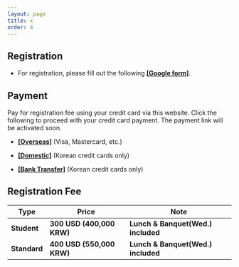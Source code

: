 ```yaml
---
layout: page
title: x
order: 4
---
```


## Registration
* For registration, please fill out the following <a href = "ddd">**[Google form]**</a>.

## Payment
Pay for registration fee using your credit card via this website. Click the following to proceed with your credit card payment. The payment link will be activated soon.
* <a href = "http://events.kias.re.kr/h/quantumresources.science/?pageNo=5690">**[Overseas]**</a> (Visa, Mastercard, etc.)
* <a href = "http://events.kias.re.kr/h/quantumresources.science/?pageNo=5689">**[Domestic]**</a> (Korean credit cards only)

* <a href = "http://events.kias.re.kr/h/quantumresources.science/?pageNo=5688">**[Bank Transfer]**</a> (Korean credit cards only)

## Registration Fee
| Type    | Price | Note |
|---|---|---|
| **Student** | **300 USD (400,000 KRW)** | **Lunch & Banquet(Wed.) included**
| **Standard** | **400 USD (550,000 KRW)** | **Lunch & Banquet(Wed.) included**
